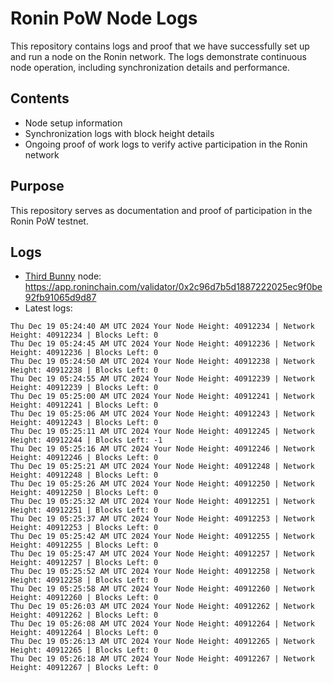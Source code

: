 # Ronin PoW Node Logs

This repository contains logs and proof that we have successfully set up and run a node on the Ronin network. The logs demonstrate continuous node operation, including synchronization details and performance.

## Contents

- Node setup information
- Synchronization logs with block height details
- Ongoing proof of work logs to verify active participation in the Ronin network

## Purpose

This repository serves as documentation and proof of participation in the Ronin PoW testnet.

## Logs

- [Third Bunny](https://thirdbunny.xyz/) node: https://app.roninchain.com/validator/0x2c96d7b5d1887222025ec9f0be92fb91065d9d87
- Latest logs:
```
Thu Dec 19 05:24:40 AM UTC 2024 Your Node Height: 40912234 | Network Height: 40912234 | Blocks Left: 0
Thu Dec 19 05:24:45 AM UTC 2024 Your Node Height: 40912236 | Network Height: 40912236 | Blocks Left: 0
Thu Dec 19 05:24:50 AM UTC 2024 Your Node Height: 40912238 | Network Height: 40912238 | Blocks Left: 0
Thu Dec 19 05:24:55 AM UTC 2024 Your Node Height: 40912239 | Network Height: 40912239 | Blocks Left: 0
Thu Dec 19 05:25:00 AM UTC 2024 Your Node Height: 40912241 | Network Height: 40912241 | Blocks Left: 0
Thu Dec 19 05:25:06 AM UTC 2024 Your Node Height: 40912243 | Network Height: 40912243 | Blocks Left: 0
Thu Dec 19 05:25:11 AM UTC 2024 Your Node Height: 40912245 | Network Height: 40912244 | Blocks Left: -1
Thu Dec 19 05:25:16 AM UTC 2024 Your Node Height: 40912246 | Network Height: 40912246 | Blocks Left: 0
Thu Dec 19 05:25:21 AM UTC 2024 Your Node Height: 40912248 | Network Height: 40912248 | Blocks Left: 0
Thu Dec 19 05:25:26 AM UTC 2024 Your Node Height: 40912250 | Network Height: 40912250 | Blocks Left: 0
Thu Dec 19 05:25:32 AM UTC 2024 Your Node Height: 40912251 | Network Height: 40912251 | Blocks Left: 0
Thu Dec 19 05:25:37 AM UTC 2024 Your Node Height: 40912253 | Network Height: 40912253 | Blocks Left: 0
Thu Dec 19 05:25:42 AM UTC 2024 Your Node Height: 40912255 | Network Height: 40912255 | Blocks Left: 0
Thu Dec 19 05:25:47 AM UTC 2024 Your Node Height: 40912257 | Network Height: 40912257 | Blocks Left: 0
Thu Dec 19 05:25:52 AM UTC 2024 Your Node Height: 40912258 | Network Height: 40912258 | Blocks Left: 0
Thu Dec 19 05:25:58 AM UTC 2024 Your Node Height: 40912260 | Network Height: 40912260 | Blocks Left: 0
Thu Dec 19 05:26:03 AM UTC 2024 Your Node Height: 40912262 | Network Height: 40912262 | Blocks Left: 0
Thu Dec 19 05:26:08 AM UTC 2024 Your Node Height: 40912264 | Network Height: 40912264 | Blocks Left: 0
Thu Dec 19 05:26:13 AM UTC 2024 Your Node Height: 40912265 | Network Height: 40912265 | Blocks Left: 0
Thu Dec 19 05:26:18 AM UTC 2024 Your Node Height: 40912267 | Network Height: 40912267 | Blocks Left: 0
```
